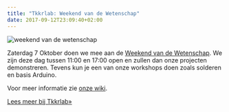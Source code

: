 ```yaml
---
title: "Tkkrlab: Weekend van de Wetenschap"
date: 2017-09-12T23:09:40+02:00
---
```

![weekend van de wetenschap](https://tkkrlab.nl/wordpress/wp-content/uploads/2016/09/WeekendvandeWetenschap-300x300.jpg)

Zaterdag 7 Oktober doen we mee aan de [Weekend van de Wetenschap](https://www.hetweekendvandewetenschap.nl/activiteiten/tkkrlab-open-dag/). We zijn deze dag tussen 11:00 en 17:00 open en zullen dan onze projecten demonstreren. Tevens kun je een van onze workshops doen zoals solderen en basis Arduino.

Voor meer informatie zie [onze wiki](https://tkkrlab.nl/wiki/WeekendVanDeWetenschap_2017).

[Lees meer bij Tkkrlab&raquo;](https://tkkrlab.nl/wordpress/weekend-van-de-wetenschap-2_2017_09_12)